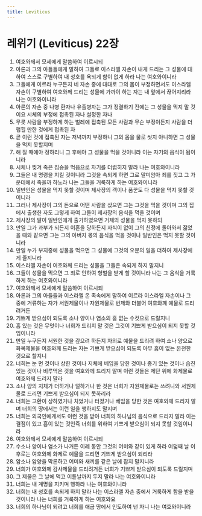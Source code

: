 ```yaml
---
title: Leviticus
---
```


# 레위기 (Leviticus) 22장
1. 여호와께서 모세에게 말씀하여 이르시되
1. 아론과 그의 아들들에게 말하여 그들로 이스라엘 자손이 내게 드리는 그 성물에 대하여 스스로 구별하여 내 성호를 욕되게 함이 없게 하라 나는 여호와이니라
1. 그들에게 이르라 누구든지 네 자손 중에 대대로 그의 몸이 부정하면서도 이스라엘 자손이 구별하여 여호와께 드리는 성물에 가까이 하는 자는 내 앞에서 끊어지리라 나는 여호와이니라
1. 아론의 자손 중 나병 환자나 유출병자는 그가 정결하기 전에는 그 성물을 먹지 말 것이요 시체의 부정에 접촉된 자나 설정한 자나
1. 무릇 사람을 부정하게 하는 벌레에 접촉된 모든 사람과 무슨 부정이든지 사람을 더럽힐 만한 것에게 접촉된 자
1. 곧 이런 것에 접촉된 자는 저녁까지 부정하니 그의 몸을 물로 씻지 아니하면 그 성물을 먹지 못할지며
1. 해 질 때에야 정하리니 그 후에야 그 성물을 먹을 것이니라 이는 자기의 음식이 됨이니라
1. 시체나 찢겨 죽은 짐승을 먹음으로 자기를 더럽히지 말라 나는 여호와이니라
1. 그들은 내 명령을 지킬 것이니라 그것을 속되게 하면 그로 말미암아 죄를 짓고 그 가운데에서 죽을까 하노라 나는 그들을 거룩하게 하는 여호와이니라
1. 일반인은 성물을 먹지 못할 것이며 제사장의 객이나 품꾼도 다 성물을 먹지 못할 것이니라
1. 그러나 제사장이 그의 돈으로 어떤 사람을 샀으면 그는 그것을 먹을 것이며 그의 집에서 출생한 자도 그렇게 하여 그들이 제사장의 음식을 먹을 것이며
1. 제사장의 딸이 일반인에게 출가하였으면 거제의 성물을 먹지 못하되
1. 만일 그가 과부가 되든지 이혼을 당하든지 자식이 없이 그의 친정에 돌아와서 젊었을 때와 같으면 그는 그의 아버지 몫의 음식을 먹을 것이나 일반인은 먹지 못할 것이니라
1. 만일 누가 부지중에 성물을 먹으면 그 성물에 그것의 오분의 일을 더하여 제사장에게 줄지니라
1. 이스라엘 자손이 여호와께 드리는 성물을 그들은 속되게 하지 말지니
1. 그들이 성물을 먹으면 그 죄로 인하여 형벌을 받게 할 것이니라 나는 그 음식을 거룩하게 하는 여호와이니라
1. 여호와께서 모세에게 말씀하여 이르시되
1. 아론과 그의 아들들과 이스라엘 온 족속에게 말하여 이르라 이스라엘 자손이나 그 중에 거류하는 자가 서원제물이나 자원제물로 번제와 더불어 여호와께 예물로 드리려거든
1. 기쁘게 받으심이 되도록 소나 양이나 염소의 흠 없는 수컷으로 드릴지니
1. 흠 있는 것은 무엇이나 너희가 드리지 말 것은 그것이 기쁘게 받으심이 되지 못할 것임이니라
1. 만일 누구든지 서원한 것을 갚으려 하든지 자의로 예물을 드리려 하여 소나 양으로 화목제물을 여호와께 드리는 자는 기쁘게 받으심이 되도록 아무 흠이 없는 온전한 것으로 할지니
1. 너희는 눈 먼 것이나 상한 것이나 지체에 베임을 당한 것이나 종기 있는 것이나 습진 있는 것이나 비루먹은 것을 여호와께 드리지 말며 이런 것들은 제단 위에 화제물로 여호와께 드리지 말라
1. 소나 양의 지체가 더하거나 덜하거나 한 것은 너희가 자원제물로는 쓰려니와 서원제물로 드리면 기쁘게 받으심이 되지 못하리라
1. 너희는 고환이 상하였거나 치었거나 터졌거나 베임을 당한 것은 여호와께 드리지 말며 너희의 땅에서는 이런 일을 행하지도 말지며
1. 너희는 외국인에게서도 이런 것을 받아 너희의 하나님의 음식으로 드리지 말라 이는 결점이 있고 흠이 있는 것인즉 너희를 위하여 기쁘게 받으심이 되지 못할 것임이니라
1. 여호와께서 모세에게 말씀하여 이르시되
1. 수소나 양이나 염소가 나거든 이레 동안 그것의 어미와 같이 있게 하라 여덟째 날 이후로는 여호와께 화제로 예물을 드리면 기쁘게 받으심이 되리라
1. 암소나 암양을 막론하고 어미와 새끼를 같은 날에 잡지 말지니라
1. 너희가 여호와께 감사제물을 드리려거든 너희가 기쁘게 받으심이 되도록 드릴지며
1. 그 제물은 그 날에 먹고 이튿날까지 두지 말라 나는 여호와이니라
1. 너희는 내 계명을 지키며 행하라 나는 여호와이니라
1. 너희는 내 성호를 속되게 하지 말라 나는 이스라엘 자손 중에서 거룩하게 함을 받을 것이니라 나는 너희를 거룩하게 하는 여호와요
1. 너희의 하나님이 되려고 너희를 애굽 땅에서 인도하여 낸 자니 나는 여호와이니라